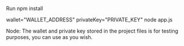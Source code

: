 Run npm install

wallet="WALLET_ADDRESS" privateKey="PRIVATE_KEY" node app.js

Node: The wallet and private key stored in the project files is for testing purposes, you can use as you wish.
